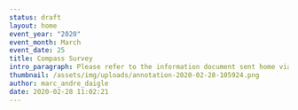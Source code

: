 ```yaml
---
status: draft
layout: home
event_year: "2020"
event_month: March
event_date: 25
title: Compass Survey
intro_paragraph: Please refer to the information document sent home via email.
thumbnail: /assets/img/uploads/annotation-2020-02-28-105924.png
author: marc_andre_daigle
date: 2020-02-28 11:02:21
---
```

